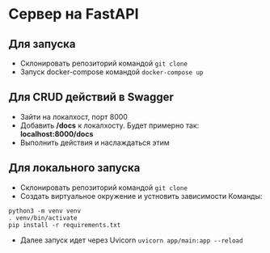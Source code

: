 # Сервер на FastAPI
## Для запуска
- Склонировать репозиторий командой `git clone`
- Запуск docker-compose командой `docker-compose up`
## Для CRUD действий в Swagger
- Зайти на локалхост, порт 8000
- Добавить **/docs** к локалхосту. Будет примерно так: **localhost:8000/docs**
- Выполнить действия и наслаждаться этим

## Для локального запуска
- Склонировать репозиторий командой `git clone`
- Создать виртуальное окружение и устновить зависимости
Команды:
```
python3 -m venv venv
. venv/bin/activate
pip install -r requirements.txt
```
- Далее запуск идет через Uvicorn `uvicorn app/main:app --reload`